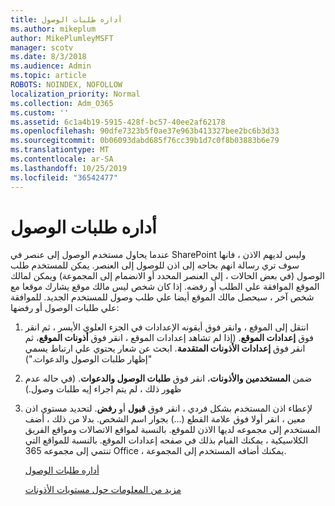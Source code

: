 ```yaml
---
title: أداره طلبات الوصول
ms.author: mikeplum
author: MikePlumleyMSFT
manager: scotv
ms.date: 8/3/2018
ms.audience: Admin
ms.topic: article
ROBOTS: NOINDEX, NOFOLLOW
localization_priority: Normal
ms.collection: Adm_O365
ms.custom: ''
ms.assetid: 6c1a4b19-5915-428f-bc57-40ee2af62178
ms.openlocfilehash: 90dfe7323b5f0ae37e963b413327bee2bc6b3d33
ms.sourcegitcommit: 0b06093dabd685f76cc39b1d7c0f8b03883b6e79
ms.translationtype: MT
ms.contentlocale: ar-SA
ms.lasthandoff: 10/25/2019
ms.locfileid: "36542477"
---
```

# <a name="manage-access-requests"></a>أداره طلبات الوصول

عندما يحاول مستخدم الوصول إلى عنصر في SharePoint وليس لديهم الاذن ، فانها سوف تري رسالة انهم بحاجه إلى اذن للوصول إلى العنصر. يمكن للمستخدم طلب الوصول (في بعض الحالات ، إلى العنصر المحدد أو الانضمام إلى المجموعة) ويمكن لمالك الموقع الموافقة علي الطلب أو رفضه. إذا كان شخص ليس مالك موقع يشارك موقعا مع شخص آخر ، سيحصل مالك الموقع أيضا علي طلب وصول للمستخدم الجديد. للموافقة علي طلبات الوصول أو رفضها:
  
1. انتقل إلى الموقع ، وانقر فوق أيقونه الإعدادات في الجزء العلوي الأيسر ، ثم انقر فوق **إعدادات الموقع**. (إذا لم تشاهد إعدادات الموقع ، انقر فوق **أذونات الموقع**، ثم انقر فوق **إعدادات الأذونات المتقدمة**. ابحث عن شعار يحتوي علي ارتباط يسمي "إظهار طلبات الوصول والدعوات.")
    
2. ضمن **المستخدمين والأذونات**، انقر فوق **طلبات الوصول والدعوات**. (في حاله عدم ظهور ذلك ، لم يتم اجراء إيه طلبات وصول.)
    
3. لإعطاء اذن المستخدم بشكل فردي ، انقر فوق **قبول** أو **رفض**. لتحديد مستوي اذن معين ، انقر أولا فوق علامة القطع (...) بجوار اسم الشخص. بدلا من ذلك ، أضف المستخدم إلى مجموعه لديها الاذن للموقع. بالنسبة لمواقع الاتصالات ومواقع الفريق الكلاسيكية ، يمكنك القيام بذلك في صفحه إعدادات الموقع. بالنسبة للمواقع التي تنتمي إلى مجموعه 365 Office ، يمكنك أضافه المستخدم إلى المجموعة.
    
    [أداره طلبات الوصول](https://go.microsoft.com/fwlink/?linkid=2008747)
    
    [مزيد من المعلومات حول مستويات الأذونات](https://go.microsoft.com/fwlink/?linkid=867071)
    

